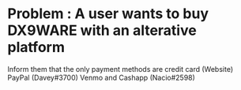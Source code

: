 # Problem : A user wants to buy DX9WARE with an alterative platform
Inform them that the only payment methods are credit card (Website) PayPal (Davey#3700) Venmo and Cashapp (Nacio#2598)
